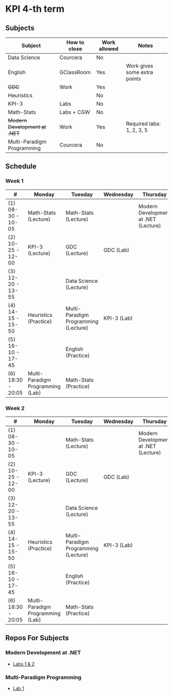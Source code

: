 # KPI 4-th term

## Subjects

| Subject                        | How to close | Work allowed | Notes                        |
|--------------------------------|--------------|--------------|------------------------------|
| Data Science                   | Courcera     | No           |                              |
| English                        | GClassRoom   | Yes          | Work gives some extra points |
| ~~GDC~~                        | Work         | Yes          |                              |
| Heuristics                     |              | No           |                              |
| KPI-3                          | Labs         | No           |                              |
| Math-Stats                     | Labs + CGW   | No           |                              |
| ~~Modern Development at .NET~~ | Work         | Yes          | Required labs: 1, 2, 3, 5    |
| Multi-Paradigm Programming     | Courcera     | No           |                              |


## Schedule

### Week 1

| #                      | Monday                           | Tuesday                              | Wednesday   | Thursday                             |
|------------------------|----------------------------------|--------------------------------------|-------------|--------------------------------------|
| (1)<br/> 08-30 - 10-05 | Math-Stats (Lecture)             | Math-Stats (Lecture)                 |             | Modern Development at .NET (Lecture) |
| (2)<br/> 10-25 - 12-00 | KPI-3 (Lecture)                  | GDC (Lecture)                        | GDC (Lab)   |                                      |
| (3)<br/> 12-20 - 13-55 |                                  | Data Science (Lecture)               |             |                                      |
| (4)<br/> 14-15 - 15-50 | Heuristics (Practice)            | Multi-Paradigm Programming (Lecture) | KPI-3 (Lab) |                                      |
| (5)<br/> 16-10 - 17-45 |                                  | English (Practice)                   |             |                                      |
| (6)<br/> 18:30 - 20:05 | Multi-Paradigm Programming (Lab) | Math-Stats (Practice)                |             |                                      |


### Week 2

| #                      | Monday                           | Tuesday                              | Wednesday   | Thursday                             |
|------------------------|----------------------------------|--------------------------------------|-------------|--------------------------------------|
| (1)<br/> 08-30 - 10-05 |                                  | Math-Stats (Lecture)                 |             | Modern Development at .NET (Lecture) |
| (2)<br/> 10-25 - 12-00 | KPI-3 (Lecture)                  | GDC (Lecture)                        | GDC (Lab)   |                                      |
| (3)<br/> 12-20 - 13-55 |                                  | Data Science (Lecture)               |             |                                      |
| (4)<br/> 14-15 - 15-50 | Heuristics (Practice)            | Multi-Paradigm Programming (Lecture) | KPI-3 (Lab) |                                      |
| (5)<br/> 16-10 - 17-45 |                                  | English (Practice)                   |             |                                      |
| (6)<br/> 18:30 - 20:05 | Multi-Paradigm Programming (Lab) | Math-Stats (Practice)                |             |                                      |


## Repos For Subjects

### Modern Development at .NET
 - [Labs 1 & 2](https://github.com/vbardin-kpi/DotnetSubj)

### Multi-Paradigm Programming
- [Lab 1](https://github.com/vbardin-kpi/MPP-L1)
